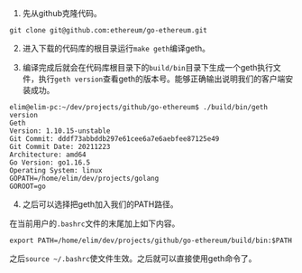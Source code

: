 1. 先从github克隆代码。

```
git clone git@github.com:ethereum/go-ethereum.git
```

2. 进入下载的代码库的根目录运行`make geth`编译geth。

3. 编译完成后就会在代码库根目录下的`build/bin`目录下生成一个geth执行文件，执行`geth version`查看geth的版本号。能够正确输出说明我们的客户端安装成功。

```
elim@elim-pc:~/dev/projects/github/go-ethereum$ ./build/bin/geth version
Geth
Version: 1.10.15-unstable
Git Commit: dddf73abbddb297e61cee6a7e6aebfee87125e49
Git Commit Date: 20211223
Architecture: amd64
Go Version: go1.16.5
Operating System: linux
GOPATH=/home/elim/dev/projects/golang
GOROOT=go

```


4. 之后可以选择把geth加入我们的PATH路径。

在当前用户的`.bashrc`文件的末尾加上如下内容。

```
export PATH=/home/elim/dev/projects/github/go-ethereum/build/bin:$PATH
```

之后`source ~/.bashrc`使文件生效。之后就可以直接使用geth命令了。
